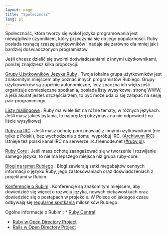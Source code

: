 ```yaml
---
layout: page
title: "Społeczność"
lang: pl
---
```


Społeczność, która tworzy się wokół języka programowania jest
niewątpliwie czynnikiem, który przyczynia się do jego popularności. Ruby
posiada rosnącą rzeszę użytkowników i nadaje się zarówno dla mniej jak i
bardziej doświadczonych programistów.

Jeśli chcesz dzielić się swoimi doświadczeniami z innymi użytkownikami,
poniżej znajdziesz kilka propozycji:

[Grupy Użytkowników Języka Ruby](user-groups/)
: Twoja lokalna grupa użytkowników jest znakomitym miejscem aby poznać
  innych programistów Rubiego. Grupy użytkowników są zupełnie
  autonomiczne, lecz znaczna ich większość organizuje comiesięczne
  spotkania, posiada listy wysyłkowe, stronę WWW, a jeśli akurat jesteś
  szczęściarzem, to być może uda ci się załapać na sesję
  pair-programmingu.

[Listy mailingowe](mailing-lists/)
: Ruby ma wiele list na różne tematy, w różnych językach. Jeśli masz
  jakieś pytania, to najprędzej otrzymasz na nie odpowiedź na liście
  wysyłkowej

[Ruby na IRC](irc://irc.freenode.net/ruby-lang)
: Jeśli masz ochotę porozmawiać z innymi użytkownikami (nie tylko z
  Polski), bez wychodzenia z domu, wypróbuj IRC. ([Archiwum IRC][1])
  Istnieje też polski kanał IRC na serwerze irc.freenode.net
  ([#ruby.pl](irc://irc.eu.freenode.net/ruby.pl)).

[Ruby Core](/en/community/ruby-core/)
: Jeśli masz ochotę zaangażować się w tworzenie i rozwijanie samego
  języka, to nie ma lepszego miejsca niż grupa ruby-core.

[Blogi na temat Rubiego](weblogs/)
: Blogi zawierają setki megabajtów cennych informacji o języku Ruby,
  jego zastosowaniach oraz doświadczeniach z projektami w Rubim.

[Konferencje o Rubim](/en/community/conferences/)
: Konferencje są znakomitym miejscem, aby dowiedzieć się więcej o
  rozwoju języka, nowych ciekawostkach oraz dowiedzieć się o postępach w
  projekcie. W Polsce od jakiegoś czasu odbywają się [regularne
  spotkania][2] miłośników Rubiego.

Ogólne informacje o Rubim
: * [Ruby Central][3]
  * [Ruby w Open Directory Project][4]
  * [Rails w Open Directory Project][5]



[1]: http://meme.b9.com/
[2]: http://forum.rubyonrails.pl/viewforum.php?id=3
[3]: http://www.rubycentral.org/
[4]: http://dmoz.org/Computers/Programming/Languages/Ruby/
[5]: http://dmoz.org/Computers/Programming/Languages/Ruby/Software/Rails/
